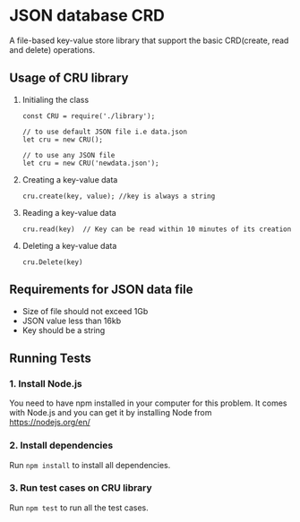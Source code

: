 # JSON database CRD
A file-based key-value store library that support the basic CRD(create, read and delete) operations. 

## Usage of CRU library

1. Initialing the class
    ```
   const CRU = require('./library');

    // to use default JSON file i.e data.json
   let cru = new CRU();

    // to use any JSON file
   let cru = new CRU('newdata.json'); 
   ```
2. Creating a key-value data
    ```
    cru.create(key, value); //key is always a string
    ```
3. Reading a key-value data
    ```
    cru.read(key)  // Key can be read within 10 minutes of its creation
    ```
4. Deleting a key-value data
    ```
    cru.Delete(key)
    ```

## Requirements for JSON data file

 * Size of file should not exceed 1Gb
 * JSON value less than 16kb
 * Key should be a string

## Running Tests

### 1. Install Node.js

You need to have npm installed in your computer for this problem. It comes with Node.js and you can get it by installing Node from https://nodejs.org/en/

### 2. Install dependencies

Run `npm install` to install all dependencies.

### 3. Run test cases on CRU library

Run `npm test` to run all the test cases.